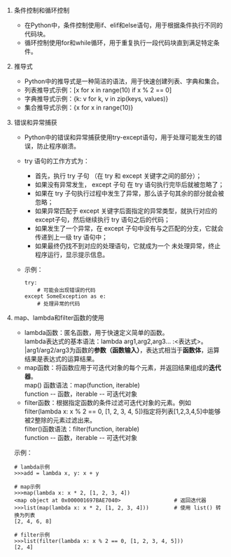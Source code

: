 1. 条件控制和循环控制

   - 在Python中，条件控制使用if、elif和else语句，用于根据条件执行不同的代码块。
   - 循环控制使用for和while循环，用于重复执行一段代码块直到满足特定条件。

2. 推导式

   - Python中的推导式是一种简洁的语法，用于快速创建列表、字典和集合。
   - 列表推导式示例：[x for x in range(10) if x % 2 == 0]
   - 字典推导式示例：{k: v for k, v in zip(keys, values)}
   - 集合推导式示例：{x for x in range(10)}

3. 错误和异常捕获

   - Python中的错误和异常捕获使用try-except语句，用于处理可能发生的错误，防止程序崩溃。

   - try 语句的工作方式为：

     - 首先，执行 try 子句 （在 try 和 except 关键字之间的部分）；
     - 如果没有异常发生， except 子句 在 try 语句执行完毕后就被忽略了；
     - 如果在 try 子句执行过程中发生了异常，那么该子句其余的部分就会被忽略；
     - 如果异常匹配于 except 关键字后面指定的异常类型，就执行对应的except子句，然后继续执行 try 语句之后的代码；
     - 如果发生了一个异常，在 except 子句中没有与之匹配的分支，它就会传递到上一级 try 语句中；
     - 如果最终仍找不到对应的处理语句，它就成为一个 未处理异常，终止程序运行，显示提示信息。

   - 示例：

     ```
     try:
         # 可能会出现错误的代码
     except SomeException as e:
         # 处理异常的代码
     ```

4. map、lambda和filter函数的使用

   - lambda函数：匿名函数，用于快速定义简单的函数。  
     lambda表达式的基本语法：lambda arg1,arg2,arg3… :<表达式>。  
     |arg1/arg2/arg3为函数的**参数（函数输入）**，表达式相当于**函数体**，运算结果是表达式的运算结果。
   - map函数：将函数应用于可迭代对象的每个元素，并返回结果组成的**迭代器**。  
     map() 函数语法：map(function, iterable)    
     function -- 函数，iterable -- 可迭代对象
   - filter函数：根据指定函数的条件过滤可迭代对象的元素。例如filter(lambda x: x % 2 == 0, [1, 2, 3, 4, 5])指定将列表[1,2,3,4,5]中能够被2整除的元素过滤出来。  
     filter()函数语法：filter(function, iterable)  
     function -- 函数，iterable -- 可迭代对象
   
   示例：
   
   ```
   # lambda示例
   >>>add = lambda x, y: x + y
   
   # map示例
   >>>map(lambda x: x * 2, [1, 2, 3, 4])
   <map object at 0x000001697BAE7040>                 # 返回迭代器
   >>>list(map(lambda x: x * 2, [1, 2, 3, 4]))        # 使用 list() 转换为列表
   [2, 4, 6, 8]
   
   # filter示例
   >>>list(filter(lambda x: x % 2 == 0, [1, 2, 3, 4, 5]))
   [2, 4]
   ```